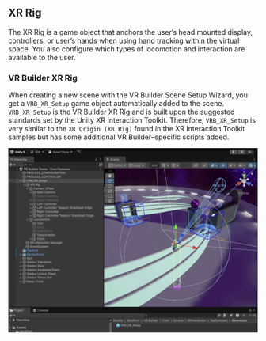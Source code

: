 ## XR Rig

The XR Rig is a game object that anchors the user’s head mounted display, controllers, or user’s hands when using hand tracking within the virtual space. You also configure which types of locomotion and interaction are available to the user.

### VR Builder XR Rig

When creating a new scene with the VR Builder Scene Setup Wizard, you get a `VRB_XR_Setup` game object automatically added to the scene. `VRB_XR_Setup` is the VR Builder XR Rig and is built upon the suggested standards set by the Unity XR Interaction Toolkit. Therefore, `VRB_XR_Setup` is very similar to the `XR Origin (XR Rig)` found in the XR Interaction Toolkit samples but has some additional VR Builder–specific scripts added.

![VR Builder XR Rig](images/rig_vrb_xr_rig.png)
